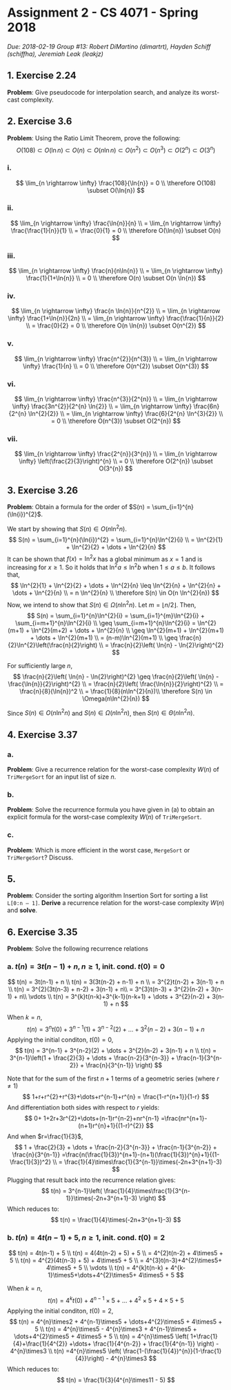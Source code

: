 # Assignment 2 - CS 4071 - Spring 2018

*Due: 2018-02-19*
*Group #13: Robert DiMartino (dimartrt), Hayden Schiff (schiffha), Jeremiah Leak (leakjz)*

<div style="page-break-after: always;"></div>

## 1. Exercise 2.24

**Problem**: Give pseudocode for interpolation search, and analyze its worst-cast complexity.

## 2. Exercise 3.6

**Problem**: Using the Ratio Limit Theorem, prove the following:
$$
O(108) \subset O(\ln{n}) \subset O(n) \subset O(n \ln{n}) \subset O(n^{2}) \subset O(n^{3}) \subset O(2^{n}) \subset O(3^{n})
$$

### i.
$$
\lim_{n \rightarrow \infty} \frac{108}{\ln{n}} = 0 \\
\therefore O(108) \subset O(\ln{n})
$$

### ii.
$$
\lim_{n \rightarrow \infty} \frac{\ln{n}}{n} \\
= \lim_{n \rightarrow \infty} \frac{\frac{1}{n}}{1} \\
= \frac{0}{1} = 0 \\
\therefore O(\ln{n}) \subset O(n)
$$

### iii.
$$
\lim_{n \rightarrow \infty} \frac{n}{n\ln{n}} \\
= \lim_{n \rightarrow \infty} \frac{1}{1+\ln{n}} \\
= 0 \\
\therefore O(n) \subset O(n \ln{n})
$$

### iv.
$$
\lim_{n \rightarrow \infty} \frac{n \ln{n}}{n^{2}} \\
= \lim_{n \rightarrow \infty} \frac{1+\ln{n}}{2n} \\
= \lim_{n \rightarrow \infty} \frac{\frac{1}{n}}{2} \\
= \frac{0}{2} = 0 \\
\therefore O(n \ln{n}) \subset O(n^{2})
$$

### v.
$$
\lim_{n \rightarrow \infty} \frac{n^{2}}{n^{3}} \\
= \lim_{n \rightarrow \infty} \frac{1}{n} \\
= 0 \\
\therefore O(n^{2}) \subset O(n^{3})
$$

### vi.
$$
\lim_{n \rightarrow \infty} \frac{n^{3}}{2^{n}} \\
= \lim_{n \rightarrow \infty} \frac{3n^{2}}{2^{n} \ln{2}} \\
= \lim_{n \rightarrow \infty} \frac{6n}{2^{n} \ln^{2}{2}} \\
= \lim_{n \rightarrow \infty} \frac{6}{2^{n} \ln^{3}{2}} \\
= 0 \\
\therefore O(n^{3}) \subset O(2^{n})
$$

### vii.
$$
\lim_{n \rightarrow \infty} \frac{2^{n}}{3^{n}} \\
= \lim_{n \rightarrow \infty} \left(\frac{2}{3}\right)^{n} \\
= 0 \\
\therefore O(2^{n}) \subset O(3^{n})
$$

## 3. Exercise 3.26

**Problem**: Obtain a formula for the order of $S(n) = \sum_{i=1}^{n}(\ln{i})^{2}$.

We start by showing that $S(n) \in O(n \ln^{2}{n})$.
$$
S(n) = \sum_{i=1}^{n}(\ln{i})^{2} = \sum_{i=1}^{n}\ln^{2}{i} \\
= \ln^{2}{1} + \ln^{2}{2} + \dots + \ln^{2}{n}
$$
It can be shown that $f(x) = \ln^{2}x$ has a global minimum as $x=1$ and is increasing for $x\geq1$. So it holds that $\ln^{2}a \leq \ln^{2}b$ when $1 \leq a \leq b$. It follows that,
$$
\ln^{2}{1} + \ln^{2}{2} + \dots + \ln^{2}{n}
\leq \ln^{2}{n} + \ln^{2}{n} + \dots + \ln^{2}{n} \\
= n \ln^{2}{n} \\
\therefore S(n) \in O(n \ln^{2}{n})
$$
Now, we intend to show that $S(n) \in \Omega(n\ln^{2}{n})$. Let $m=\lfloor n/2 \rfloor$. Then,
$$
S(n) = \sum_{i=1}^{n}\ln^{2}{i} = \sum_{i=1}^{m}\ln^{2}{i} + \sum_{i=m+1}^{n}\ln^{2}{i} \\
\geq \sum_{i=m+1}^{n}\ln^{2}{i} = \ln^{2}(m+1) + \ln^{2}(m+2) + \dots + \ln^{2}{n} \\
\geq \ln^{2}(m+1)  + \ln^{2}(m+1)  + \dots + \ln^{2}(m+1) \\
= (n-m)\ln^{2}(m+1) \\
\geq \frac{n}{2}\ln^{2}\left(\frac{n}{2}\right) \\
= \frac{n}{2}\left( \ln{n} - \ln{2}\right)^{2}
$$

For sufficiently large $n$,
$$
\frac{n}{2}\left( \ln{n} - \ln{2}\right)^{2} \geq \frac{n}{2}\left( \ln{n} - \frac{\ln{n}}{2}\right)^{2} \\
= \frac{n}{2}\left( \frac{\ln{n}}{2}\right)^{2} \\
= \frac{n}{8}(\ln{n})^2 \\
= \frac{1}{8}(n\ln^{2}{n})\\
\therefore S(n) \in \Omega(n\ln^{2}{n})
$$

Since $S(n) \in O(n \ln^{2}{n})$ and $S(n) \in \Omega(n\ln^{2}{n})$, then $S(n) \in \Theta(n\ln^{2}n)$.

## 4. Exercise 3.37

### a.
**Problem**: Give a recurrence relation for the worst-case complexity $W(n)$ of `TriMergeSort` for an input list of size $n$.

### b.
**Problem**: Solve the recurrence formula you have given in (a) to obtain an explicit formula for the worst-case complexity $W(n)$ of `TriMergeSort`.

### c.
**Problem**: Which is more efficient in the worst case, `MergeSort` or `TriMergeSort`? Discuss.

## 5.
**Problem**: Consider the sorting algorithm Insertion Sort for sorting a list `L[0:n – 1]`. **Derive** a recurrence relation for the worst-case complexity $W(n)$ and **solve**.

## 6. Exercise 3.35
**Problem**: Solve the following recurrence relations

### a. $t(n) = 3t(n-1) + n, n \geq 1$, init. cond. $t(0) = 0$

$$
t(n) = 3t(n-1) + n \\
t(n) = 3(3t(n-2) + n-1) + n \\
= 3^{2}t(n-2) + 3(n-1) + n \\
t(n) = 3^{2}(3t(n-3) + n-2) + 3(n-1) + n\\
= 3^{3}t(n-3) + 3^{2}(n-2) + 3(n-1) + n\\
\vdots \\
t(n) = 3^{k}t(n-k)+3^{k-1}(n-k+1) + \dots + 3^{2}(n-2)  + 3(n-1) + n
$$

When $k = n$,
$$
t(n) = 3^{n}t(0)+3^{n-1}(1) + 3^{n-2}(2)  + \dots + 3^{2}(n-2)  + 3(n-1) + n
$$
Applying the initial conditon, $t(0) = 0$,
$$
t(n) = 3^{n-1} + 3^{n-2}(2)  + \dots + 3^{2}(n-2)  + 3(n-1) + n \\
t(n) = 3^{n-1}\left(1 + \frac{2}{3} + \dots + \frac{n-2}{3^{n-3}} + \frac{n-1}{3^{n-2}} + \frac{n}{3^{n-1}} \right)
$$

Note that for the sum of the first $n+1$ terms of a geometric series (where $r \neq 1$)
$$
1+r+r^{2}+r^{3}+\dots+r^{n-1}+r^{n} = \frac{1-r^{n+1}}{1-r}
$$
And differentiation both sides with respect to $r$ yields:
$$
0+ 1+2r+3r^{2}+\dots+(n-1)r^{n-2}+nr^{n-1} =\frac{nr^{n+1}-(n+1)r^{n}+1}{(1-r)^{2}}
$$
And when $r=\frac{1}{3}$,
$$
1 + \frac{2}{3} + \dots + \frac{n-2}{3^{n-3}} + \frac{n-1}{3^{n-2}} + \frac{n}{3^{n-1}} =\frac{n(\frac{1}{3})^{n+1}-(n+1)(\frac{1}{3})^{n}+1}{(1-\frac{1}{3})^2} \\
= \frac{1}{4}\times\frac{1}{3^{n-1}}\times(-2n+3^{n+1}-3)
$$
Plugging that result back into the recurrence relation gives:
$$
t(n) = 3^{n-1}\left( \frac{1}{4}\times\frac{1}{3^{n-1}}\times(-2n+3^{n+1}-3) \right)
$$
Which reduces to:
$$
t(n) = \frac{1}{4}\times(-2n+3^{n+1}-3)
$$


### b. $t(n) = 4t(n-1) + 5, n \geq 1$, init. cond. $t(0) = 2$

$$
t(n) = 4t(n-1) + 5 \\
t(n) = 4(4t(n-2) + 5) + 5 \\
= 4^{2}t(n-2) + 4\times5 + 5 \\
t(n) = 4^{2}(4t(n-3) + 5) + 4\times5 + 5 \\
= 4^{3}t(n-3)+4^{2}\times5+ 4\times5 + 5 \\
\vdots \\
t(n) = 4^{k}t(n-k) + 4^{k-1}\times5+\dots+4^{2}\times5+ 4\times5 + 5
$$

When $k=n$,
$$
t(n) = 4^{k}t(0) + 4^{n-1}\times5+\dots+4^{2}\times5+ 4\times5 + 5
$$
Applying the initial conditon, $t(0) = 2$,
$$
t(n) = 4^{n}\times2 + 4^{n-1}\times5 + \dots+4^{2}\times5 + 4\times5 + 5 \\
t(n) = 4^{n}\times5 - 4^{n}\times3 + 4^{n-1}\times5 + \dots+4^{2}\times5 + 4\times5 + 5 \\
t(n) = 4^{n}\times5 \left( 1+\frac{1}{4}+\frac{1}{4^{2}} +\dots+ \frac{1}{4^{n-2}} + \frac{1}{4^{n-1}} \right)  - 4^{n}\times3 \\
t(n) =4^{n}\times5 \left( \frac{1-(\frac{1}{4})^{n}}{1-\frac{1}{4}}\right) - 4^{n}\times3
$$
Which reduces to:
$$
t(n) = \frac{1}{3}(4^{n}\times11 - 5)
$$
